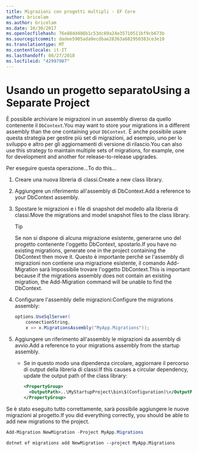 ```yaml
---
title: Migrazioni con progetti multipli - EF Core
author: bricelam
ms.author: bricelam
ms.date: 10/30/2017
ms.openlocfilehash: 76e88dd486b1c53dc69a24e35710511bf9cb673b
ms.sourcegitcommit: dadee5905ada9ecdbae28363a682950383ce3e10
ms.translationtype: MT
ms.contentlocale: it-IT
ms.lasthandoff: 08/27/2018
ms.locfileid: "42997987"
---
```

<a name="using-a-separate-project"></a><span data-ttu-id="13c05-102">Usando un progetto separato</span><span class="sxs-lookup"><span data-stu-id="13c05-102">Using a Separate Project</span></span>
========================
<span data-ttu-id="13c05-103">È possibile archiviare le migrazioni in un assembly diverso da quello contenente il `DbContext`.</span><span class="sxs-lookup"><span data-stu-id="13c05-103">You may want to store your migrations in a different assembly than the one containing your `DbContext`.</span></span> <span data-ttu-id="13c05-104">È anche possibile usare questa strategia per gestire più set di migrazioni, ad esempio, uno per lo sviluppo e altro per gli aggiornamenti di versione di rilascio.</span><span class="sxs-lookup"><span data-stu-id="13c05-104">You can also use this strategy to maintain multiple sets of migrations, for example, one for development and another for release-to-release upgrades.</span></span>

<span data-ttu-id="13c05-105">Per eseguire questa operazione...</span><span class="sxs-lookup"><span data-stu-id="13c05-105">To do this...</span></span>

1. <span data-ttu-id="13c05-106">Creare una nuova libreria di classi.</span><span class="sxs-lookup"><span data-stu-id="13c05-106">Create a new class library.</span></span>

2. <span data-ttu-id="13c05-107">Aggiungere un riferimento all'assembly di DbContext.</span><span class="sxs-lookup"><span data-stu-id="13c05-107">Add a reference to your DbContext assembly.</span></span>

3. <span data-ttu-id="13c05-108">Spostare le migrazioni e i file di snapshot del modello alla libreria di classi.</span><span class="sxs-lookup"><span data-stu-id="13c05-108">Move the migrations and model snapshot files to the class library.</span></span>
   > [!TIP]
   > <span data-ttu-id="13c05-109">Se non si dispone di alcuna migrazione esistente, generarne uno del progetto contenente l'oggetto DbContext, spostarlo.</span><span class="sxs-lookup"><span data-stu-id="13c05-109">If you have no existing migrations, generate one in the project containing the DbContext then move it.</span></span> <span data-ttu-id="13c05-110">Questo è importante perché se l'assembly di migrazioni non contiene una migrazione esistente, il comando Add-Migration sarà Impossibile trovare l'oggetto DbContext.</span><span class="sxs-lookup"><span data-stu-id="13c05-110">This is important because if the migrations assembly does not contain an existing migration, the Add-Migration command will be unable to find the DbContext.</span></span>

4. <span data-ttu-id="13c05-111">Configurare l'assembly delle migrazioni:</span><span class="sxs-lookup"><span data-stu-id="13c05-111">Configure the migrations assembly:</span></span>

   ``` csharp
   options.UseSqlServer(
       connectionString,
       x => x.MigrationsAssembly("MyApp.Migrations"));
   ```

5. <span data-ttu-id="13c05-112">Aggiungere un riferimento all'assembly le migrazioni da assembly di avvio.</span><span class="sxs-lookup"><span data-stu-id="13c05-112">Add a reference to your migrations assembly from the startup assembly.</span></span>
   * <span data-ttu-id="13c05-113">Se in questo modo una dipendenza circolare, aggiornare il percorso di output della libreria di classi:</span><span class="sxs-lookup"><span data-stu-id="13c05-113">If this causes a circular dependency, update the output path of the class library:</span></span>

     ``` xml
     <PropertyGroup>
       <OutputPath>..\MyStartupProject\bin\$(Configuration)\</OutputPath>
     </PropertyGroup>
     ```

<span data-ttu-id="13c05-114">Se è stato eseguito tutto correttamente, sarà possibile aggiungere le nuove migrazioni al progetto.</span><span class="sxs-lookup"><span data-stu-id="13c05-114">If you did everything correctly, you should be able to add new migrations to the project.</span></span>

``` powershell
Add-Migration NewMigration -Project MyApp.Migrations
```
``` Console
dotnet ef migrations add NewMigration --project MyApp.Migrations
```
